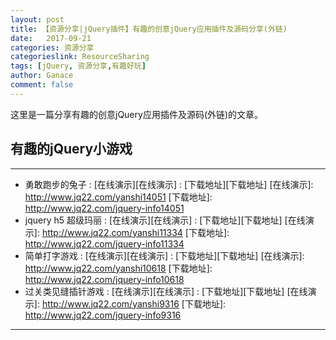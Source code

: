 ```yaml
---
layout: post
title: 【资源分享|jQuery插件】有趣的创意jQuery应用插件及源码分享(外链)
date:   2017-09-21
categories: 资源分享
categorieslink: ResourceSharing
tags: [jQuery, 资源分享,有趣好玩]
author: Ganace
comment: false
---
```


这里是一篇分享有趣的创意jQuery应用插件及源码(外链)的文章。


## 有趣的jQuery小游戏

---
- 勇敢跑步的兔子
    : [在线演示][在线演示]
    : [下载地址][下载地址]
    [在线演示]: http://www.jq22.com/yanshi14051
    [下载地址]: http://www.jq22.com/jquery-info14051
- jquery h5 超级玛丽
    : [在线演示][在线演示]
    : [下载地址][下载地址]
    [在线演示]: http://www.jq22.com/yanshi11334
    [下载地址]: http://www.jq22.com/jquery-info11334
- 简单打字游戏
    : [在线演示][在线演示]
    : [下载地址][下载地址]
    [在线演示]: http://www.jq22.com/yanshi10618
    [下载地址]: http://www.jq22.com/jquery-info10618
- 过关类见缝插针游戏
    : [在线演示][在线演示]
    : [下载地址][下载地址]
    [在线演示]: http://www.jq22.com/yanshi9316
    [下载地址]: http://www.jq22.com/jquery-info9316

---


